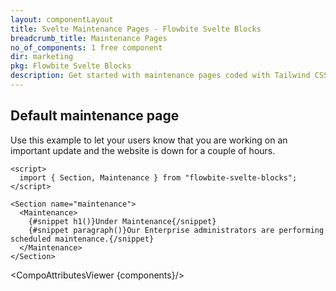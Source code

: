 ```yaml
---
layout: componentLayout
title: Svelte Maintenance Pages - Flowbite Svelte Blocks
breadcrumb_title: Maintenance Pages
no_of_components: 1 free component
dir: marketing
pkg: Flowbite Svelte Blocks
description: Get started with maintenance pages coded with Tailwind CSS to show your users when you are currently working on an update and the website is not accessible.
---
```


<script>
  import { TableProp, TableDefaultRow, CompoAttributesViewer } from '../utils'
  const components = 'Maintenance, Section'
</script>

## Default maintenance page

Use this example to let your users know that you are working on an important update and the website is down for a couple of hours.

```svelte example
<script>
  import { Section, Maintenance } from "flowbite-svelte-blocks";
</script>

<Section name="maintenance">
  <Maintenance>
    {#snippet h1()}Under Maintenance{/snippet}
    {#snippet paragraph()}Our Enterprise administrators are performing scheduled maintenance.{/snippet}
  </Maintenance>
</Section>
```

<CompoAttributesViewer {components}/>
